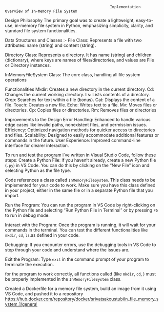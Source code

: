                                                     Implementation Overview of In-Memory File System
                                    
Design Philosophy
The primary goal was to create a lightweight, easy-to-use, in-memory file system in Python, emphasizing simplicity, clarity, and standard file system functionalities.


Data Structures and Classes :-
File Class: Represents a file with two attributes: name (string) and content (string).

Directory Class: Represents a directory. It has name (string) and children (dictionary), where keys are names of files/directories, and values are File or Directory instances.

InMemoryFileSystem Class: The core class, handling all file system operations


Functionalities
Mkdir: Creates a new directory in the current directory.
Cd: Changes the current working directory.
Ls: Lists contents of a directory.
Grep: Searches for text within a file (bonus).
Cat: Displays the content of a file.
Touch: Creates a new file.
Echo: Writes text to a file.
Mv: Moves files or directories.
Cp: Copies files or directories.
Rm: Removes files or directories


Improvements to the Design
Error Handling: Enhanced to handle various edge cases like invalid paths, nonexistent files, and permission issues.
Efficiency: Optimized navigation methods for quicker access to directories and files.
Scalability: Designed to easily accommodate additional features or commands in the future.
User Experience: Improved command-line interface for clearer interaction.


To run and test the program I’ve written in Visual Studio Code, follow these steps:
Create a Python File: If you haven’t already, create a new Python file (`.py`) in VS Code. You can do this by clicking on the “New File” icon and selecting Python as the file type.

Code references a class called `InMemoryFileSystem`. This class needs to be implemented for your code to work. Make sure you have this class defined in your project, either in the same file or in a separate Python file that you import.

Run the Program: You can run the program in VS Code by right-clicking on the Python file and selecting “Run Python File in Terminal” or by pressing `F5` to run in debug mode.

Interact with the Program: Once the program is running, it will wait for your commands in the terminal. You can test the different functionalities like `mkdir`, `cd`, `ls`.as defined in your code.


Debugging: If you encounter errors, use the debugging tools in VS Code to step through your code and understand where the issues are.

Exit the Program: Type `exit` in the command prompt of your program to terminate the execution.

for the program to work correctly, all functions called (like `mkdir`, `cd`, ) must be properly implemented in the `InMemoryFileSystem` class.

Created a Dockerfile for a memory file system, build an image from it using VS Code, and pushed it to a repository
https://hub.docker.com/repository/docker/srivatsakoustub/in_file_memory_system_1/general

